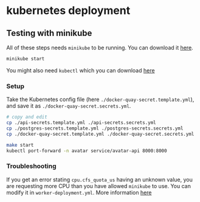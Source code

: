 # kubernetes deployment

## Testing with minikube

All of these steps needs `minikube` to be running.
You can download it [here](https://k8s-docs.netlify.app/en/docs/tasks/tools/install-minikube/).

```bash
minikube start
```

You might also need `kubectl` which you can download [here](https://kubernetes.io/docs/tasks/tools/)

### Setup

Take the Kubernetes config file (here `./docker-quay-secret.template.yml`), and save it as `./docker-quay-secret.secrets.yml`.

```bash
# copy and edit
cp ./api-secrets.template.yml ./api-secrets.secrets.yml
cp ./postgres-secrets.template.yml ./postgres-secrets.secrets.yml
cp ./docker-quay-secret.template.yml ./docker-quay-secret.secrets.yml
```

```bash
make start
kubectl port-forward -n avatar service/avatar-api 8000:8000
```

### Troubleshooting

If you get an error stating `cpu.cfs_quota_us` having an unknown value, you are requesting more CPU than you have allowed `minikube` to use. You can modify it in `worker-deployment.yml`. More information [here](https://kubernetes.io/docs/tasks/administer-cluster/manage-resources/cpu-default-namespace/)
